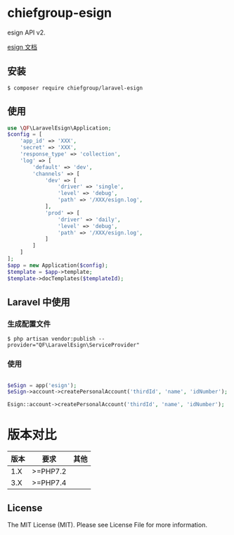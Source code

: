 # chiefgroup-esign
esign API v2.

[esign 文档](https://open.esign.cn/doc/opendoc/saas_api/zi63uy)

## 安装

```
$ composer require chiefgroup/laravel-esign
```

## 使用

```php
use \QF\LaravelEsign\Application;
$config = [
    'app_id' => 'XXX',
    'secret' => 'XXX',
    'response_type' => 'collection',
    'log' => [
        'default' => 'dev',
        'channels' => [
            'dev' => [
                'driver' => 'single',
                'level' => 'debug',
                'path' => '/XXX/esign.log',
            ],
            'prod' => [
                'driver' => 'daily',
                'level' => 'debug',
                'path' => '/XXX/esign.log',
            ]
        ]
    ]
];
$app = new Application($config);
$template = $app->template;
$template->docTemplates($templateId);
```

## Laravel 中使用

### 生成配置文件

```
$ php artisan vendor:publish --provider="QF\LaravelEsign\ServiceProvider"
```

### 使用

```php

$eSign = app('esign');
$eSign->account->createPersonalAccount('thirdId', 'name', 'idNumber');

Esign::account->createPersonalAccount('thirdId', 'name', 'idNumber');
```

# 版本对比
| 版本 | 要求          | 其他 |
| ---- |-------------| ---- |
| 1.X| &gt;=PHP7.2 | |
| 3.X | &gt;=PHP7.4 | | 

## License

The MIT License (MIT). Please see License File for more information.